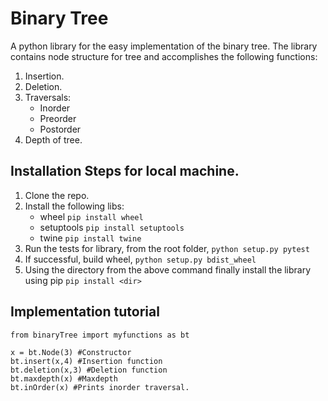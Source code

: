 # Binary Tree
A python library for the easy implementation of the binary tree. The library contains node structure for tree and accomplishes the following functions:

1. Insertion.
2. Deletion.
3. Traversals:
    * Inorder
    * Preorder
    * Postorder
4. Depth of tree.

## Installation Steps for local machine.
1. Clone the repo.
2. Install the following libs:
    * wheel ```pip install wheel```
    * setuptools ```pip install setuptools```
    * twine ```pip install twine```
3. Run the tests for library, from the root folder, ```python setup.py pytest```
4. If successful, build wheel, ```python setup.py bdist_wheel```
5. Using the directory from the above command finally install the library using pip ```pip install <dir>```

## Implementation tutorial

```
from binaryTree import myfunctions as bt

x = bt.Node(3) #Constructor
bt.insert(x,4) #Insertion function
bt.deletion(x,3) #Deletion function
bt.maxdepth(x) #Maxdepth
bt.inOrder(x) #Prints inorder traversal.
```